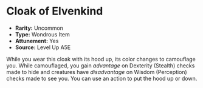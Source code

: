 
# Cloak of Elvenkind

* **Rarity:** Uncommon
* **Type:** Wondrous Item
* **Attunement:** Yes
* **Source:** Level Up A5E


While you wear this cloak with its hood up, its color changes to camouflage you. While camouflaged, you gain _advantage_  on Dexterity (Stealth) checks made to hide and creatures have _disadvantage_  on Wisdom (Perception) checks made to see you. You can use an action to put the hood up or down.
